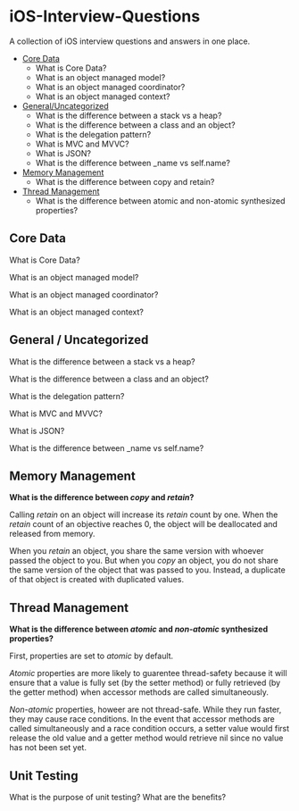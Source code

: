 # iOS-Interview-Questions

A collection of iOS interview questions and answers in one place.

- [Core Data](https://github.com/onthecodepath/iOS-Interview-Questions#core-data)
    - What is Core Data?
    - What is an object managed model?
    - What is an object managed coordinator?
    - What is an object managed context?
- [General/Uncategorized](https://github.com/onthecodepath/iOS-Interview-Questions#general--uncategorized)
    - What is the difference between a stack vs a heap?
    - What is the difference between a class and an object?
    - What is the delegation pattern?
    - What is MVC and MVVC?
    - What is JSON?
    - What is the difference between _name vs self.name?
- [Memory Management](https://github.com/onthecodepath/iOS-Interview-Questions#memory-management)
    - What is the difference between copy and retain?
- [Thread Management](https://github.com/onthecodepath/iOS-Interview-Questions#thread-management)
    - What is the difference between atomic and non-atomic synthesized properties?


## Core Data
What is Core Data?

What is an object managed model?

What is an object managed coordinator?

What is an object managed context?

## General / Uncategorized
What is the difference between a stack vs a heap?

What is the difference between a class and an object?

What is the delegation pattern?

What is MVC and MVVC?

What is JSON?

What is the difference between _name vs self.name?

## Memory Management

**What is the difference between *copy* and *retain*?**

Calling *retain* on an object will increase its *retain* count by one. When the *retain* count of an objective reaches 0, the object will be deallocated and released from memory.

When you *retain* an object, you share the same version with whoever passed the object to you. But when you *copy* an object, you do not share the same version of the object that was passed to you. Instead, a duplicate of that object is created with duplicated values.

## Thread Management

**What is the difference between *atomic* and *non-atomic* synthesized properties?**

First, properties are set to *atomic* by default. 

*Atomic* properties are more likely to guarentee thread-safety because it will ensure that a value is fully set (by the setter method) or fully retrieved (by the getter method) when accessor methods are called simultaneously.

*Non-atomic* properties, howeer are not thread-safe. While they run faster, they may cause race conditions. In the event that accessor methods are called simultaneously and a race condition occurs, a setter value would first release the old value and a getter method would retrieve nil since no value has not been set yet.

## Unit Testing

What is the purpose of unit testing? What are the benefits?


